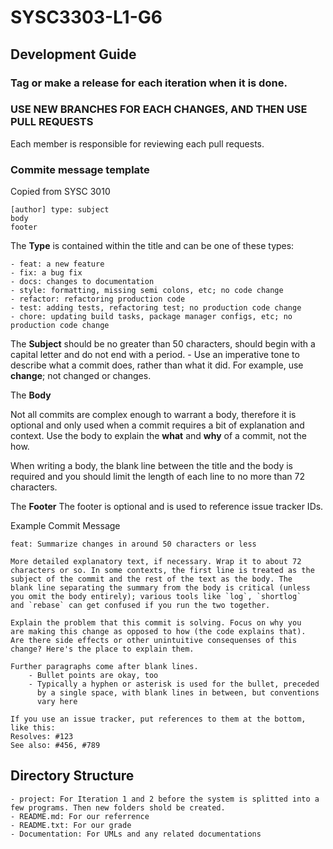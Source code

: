 # SYSC3303-L1-G6

## Development Guide

### Tag or make a release for each iteration when it is done.

### USE NEW BRANCHES FOR EACH CHANGES, AND THEN USE PULL REQUESTS

Each member is responsible for reviewing each pull requests.

### Commite message template

Copied from SYSC 3010

```
[author] type: subject
body
footer
```
The **Type** is contained within the title and can be one of these types:

    - feat: a new feature    
    - fix: a bug fix
    - docs: changes to documentation
    - style: formatting, missing semi colons, etc; no code change
    - refactor: refactoring production code
    - test: adding tests, refactoring test; no production code change
    - chore: updating build tasks, package manager configs, etc; no production code change

The **Subject** should be no greater than 50 characters, should begin with a capital letter and do
not end with a period.
    - Use an imperative tone to describe what a commit does, rather than what it did. For example, use **change**; not changed or changes.

The **Body**

Not all commits are complex enough to warrant a body, therefore it is optional and only used
when a commit requires a bit of explanation and context. Use the body to explain the **what** and
**why** of a commit, not the how.

When writing a body, the blank line between the title and the body is required and you should
limit the length of each line to no more than 72 characters.

The **Footer**
The footer is optional and is used to reference issue tracker IDs.

Example Commit Message
```
feat: Summarize changes in around 50 characters or less

More detailed explanatory text, if necessary. Wrap it to about 72
characters or so. In some contexts, the first line is treated as the
subject of the commit and the rest of the text as the body. The
blank line separating the summary from the body is critical (unless
you omit the body entirely); various tools like `log`, `shortlog`
and `rebase` can get confused if you run the two together.

Explain the problem that this commit is solving. Focus on why you
are making this change as opposed to how (the code explains that).
Are there side effects or other unintuitive consequenses of this
change? Here's the place to explain them.

Further paragraphs come after blank lines.
    - Bullet points are okay, too
    - Typically a hyphen or asterisk is used for the bullet, preceded
      by a single space, with blank lines in between, but conventions
      vary here

If you use an issue tracker, put references to them at the bottom,
like this:
Resolves: #123
See also: #456, #789
```

## Directory Structure

```
- project: For Iteration 1 and 2 before the system is splitted into a few programs. Then new folders shold be created.
- README.md: For our referrence
- README.txt: For our grade
- Documentation: For UMLs and any related documentations
```